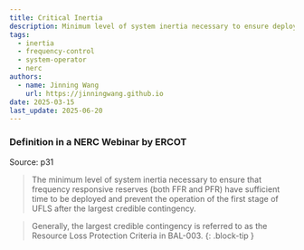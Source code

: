```yaml
---
title: Critical Inertia
description: Minimum level of system inertia necessary to ensure deployment of frequency responsive reserves.
tags:
  - inertia
  - frequency-control
  - system-operator
  - nerc
authors:
  - name: Jinning Wang
    url: https://jinningwang.github.io
date: 2025-03-15
last_update: 2025-06-20
---
```


### Definition in a NERC Webinar by ERCOT

Source: <d-cite key="nerc2020ffr"></d-cite> p31

> The minimum level of system inertia necessary to ensure that frequency responsive reserves (both FFR and PFR) have sufficient time to be deployed and prevent the operation of the first stage of UFLS after the largest credible contingency.

<!-- prettier-ignore-start -->
> Generally, the largest credible contingency is referred to as the Resource Loss Protection Criteria in BAL-003.
{: .block-tip }
<!-- prettier-ignore-end -->
